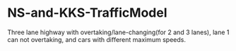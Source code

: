 # NS-and-KKS-TrafficModel
Three lane highway with overtaking/lane-changing(for 2 and 3 lanes), lane 1 can not overtaking, and cars with different maximum speeds.
